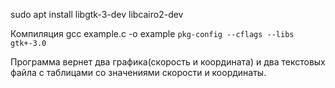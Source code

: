 sudo apt install libgtk-3-dev libcairo2-dev

Компиляция 
gcc example.c -o example `pkg-config --cflags --libs gtk+-3.0` 

Программа вернет два графика(скорость и координата) и два текстовых файла с таблицами со значениями скорости и координаты. 
